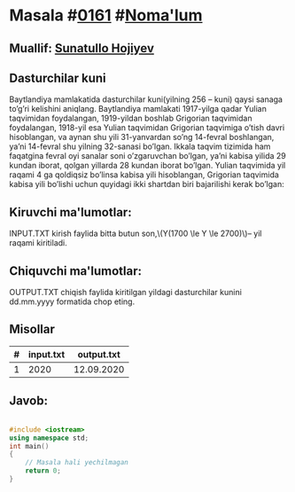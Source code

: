 
<h1>Masala #<a href="https://robocontest.uz/tasks/0161">0161</a> #<a href="https://robocontest.uz/tasks?category=1">Noma'lum</a></h1>
<h2> Muallif: <a href="https://robocontest.uz/profile/sunnat">Sunatullo Hojiyev</a></h2>
<h2>Dasturchilar kuni</h2>
<p>Baytlandiya mamlakatida dasturchilar kuni(yilning 256 – kuni) qaysi sanaga to’g’ri kelishini aniqlang.
Baytlandiya mamlakati 1917-yilga qadar Yulian taqvimidan foydalangan, 1919-yildan boshlab Grigorian taqvimidan foydalangan, 1918-yil esa Yulian taqvimidan Grigorian taqvimiga o’tish davri hisoblangan, va aynan shu yili 31-yanvardan so’ng 14-fevral boshlangan, ya’ni 14-fevral shu yilning 32-sanasi bo’lgan. Ikkala taqvim tizimida ham faqatgina fevral oyi sanalar soni o’zgaruvchan bo’lgan, ya’ni kabisa yilida 29 kundan iborat, qolgan yillarda 28 kundan iborat bo’lgan. Yulian taqvimida yil raqami 4 ga qoldiqsiz bo’linsa kabisa yili hisoblangan, Grigorian taqvimida kabisa yili bo’lishi uchun quyidagi ikki shartdan biri bajarilishi kerak bo’lgan:</p>
<h2>Kiruvchi ma'lumotlar:</h2>
<p>INPUT.TXT kirish faylida bitta butun son,\(Y(1700 \le Y \le 2700)\)– yil raqami kiritiladi.</p>
<h2>Chiquvchi ma'lumotlar:</h2>
<p>OUTPUT.TXT chiqish faylida kiritilgan yildagi dasturchilar kunini dd.mm.yyyy formatida chop eting.</p>
<h2>Misollar</h2>
<table>
    <thead>
        <tr>
            <th>#</th>
            <th>input.txt</th>
            <th>output.txt</th>
        </tr>
    </thead>
    <tbody>
            <tr>
                <td>1</td>
                <td>2020</td>
                <td>12.09.2020</td>
            </tr>
    </tbody>
    </table>
    
<h2>Javob:</h2>

######
```cpp
#include <iostream>
using namespace std;
int main()
{
    // Masala hali yechilmagan
    return 0;
}
```
